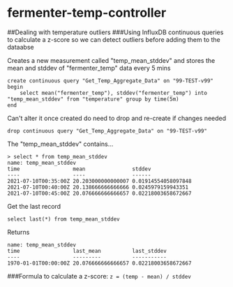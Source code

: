 # fermenter-temp-controller

##Dealing with temperature outliers
###Using InfluxDB continuous queries to calculate a z-score so we can detect outliers before adding them to the dataabse

Creates a new measurement called "temp_mean_stddev" and stores the mean and stddev of "fermenter_temp" data every 5 mins
````
create continuous query "Get_Temp_Aggregate_Data" on "99-TEST-v99"
begin
    select mean("fermenter_temp"), stddev("fermenter_temp") into "temp_mean_stddev" from "temperature" group by time(5m)
end
````

Can't alter it once created do need to drop and re-create if changes needed
````
drop continuous query "Get_Temp_Aggregate_Data" on "99-TEST-v99"
````
The "temp_mean_stddev" contains...
````
> select * from temp_mean_stddev
name: temp_mean_stddev
time                 mean               stddev
----                 ----               ------
2021-07-10T00:35:00Z 20.203000000000007 0.01914554058097848
2021-07-10T00:40:00Z 20.138666666666666 0.0245979159943351
2021-07-10T00:45:00Z 20.076666666666657 0.02218003658672667
````

Get the last record
````
select last(*) from temp_mean_stddev
````
Returns
````
name: temp_mean_stddev
time                 last_mean          last_stddev
----                 ---------          -----------
1970-01-01T00:00:00Z 20.076666666666657 0.02218003658672667
````

###Formula to calculate a z-score:
`z = (temp - mean) / stddev` 


